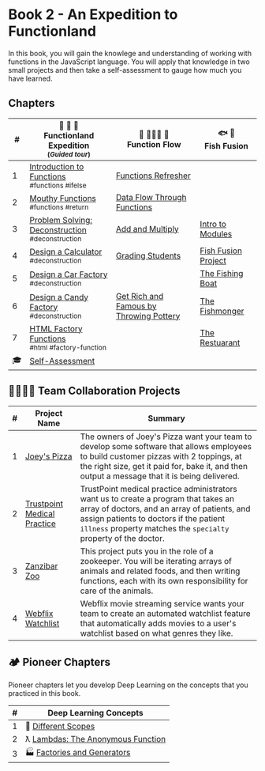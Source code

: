 # Book 2 - An Expedition to Functionland

In this book, you will gain the knowlege and understanding of working with functions in the JavaScript language. You will apply that knowledge in two small projects and then take a self-assessment to gauge how much you have learned.

## Chapters

| #   | 🌴 🌳 🌴 <br/> Functionland Expedition <br/><sub>(_Guided tour_)</sub> | 🌊 🏄🏾‍♂️ 🌊<br/> Function Flow | 🐟 🍣 <br/> Fish Fusion |
| --- | --- | --- | --- |
| 1   | [Introduction to Functions](./chapters/FUNCTIONS_INTRO.md) <br/> <sub style="font-size:0.85rem;">#functions #ifelse</sub> | [Functions Refresher](./chapters/FUNCTIONS_REFRESH.md) | |
| 2   | [Mouthy Functions](./chapters/FUNCTIONS_RETURN.md) <br/> <sub style="font-size:0.85rem;">#functions #return</sub> | [Data Flow Through Functions](./chapters/FUNCTIONS_FLOW.md) | |
| 3   | [Problem Solving: Deconstruction](./chapters/FUNCTIONS_DECONSTRUCTION.md) <br/> <sub style="font-size:0.85rem;">#deconstruction</sub> | [Add and Multiply](./chapters/FUNCTIONS_MATH.md) |[Intro to Modules](./chapters/FUNCTIONS_MODULES.md) |
| 4   | [Design a Calculator](./chapters/FUNCTIONS_DECONSTRUCT_CALCULATOR.md) <br/> <sub style="font-size:0.85rem;">#deconstruction</sub> | [Grading Students](./chapters/FUNCTIONS_STUDENTS.md) | [Fish Fusion Project](./chapters/VEGGISH_SETUP.md) |
| 5   | [Design a Car Factory](./chapters/FUNCTIONS_CAR_FACTORY.md) <br/> <sub style="font-size:0.85rem;">#deconstruction</sub> | | [The Fishing Boat](./chapters/VEGGISH_BOAT.md)     |
| 6   | [Design a Candy Factory](./chapters/FUNCTIONS_CANDY_FACTORY.md) <br/> <sub style="font-size:0.85rem;">#deconstruction</sub> | [Get Rich and Famous by Throwing Pottery](./chapters/FUNCTIONS_POTTERY.md) | [The Fishmonger](./chapters/VEGGISH_MONGER.md) |
| 7   | [HTML Factory Functions](./chapters/FUNCTIONS_HOT_DOGS.md) <br/> <sub style="font-size:0.85rem;">#html #factory-function</sub> |  | [The Restuarant](./chapters/VEGGISH_FUSION.md)  |
| 🎓  | [Self-Assessment](./chapters/FUNCTIONS_ASSESSMENT.md)  |  |  |

## 👩‍👩‍👧‍👦 Team Collaboration Projects

| #   | Project Name | Summary |
| --- | ------------ | ------- |
| 1   | [Joey's Pizza](https://codesandbox.io/s/joeys-pizza-book-2-uckguz)                                | The owners of Joey's Pizza want your team to develop some software that allows employees to build customer pizzas with 2 toppings, at the right size, get it paid for, bake it, and then output a message that it is being delivered.             |
| 2   | [Trustpoint Medical Practice](https://codesandbox.io/s/trustpoint-medical-practice-book-2-zgs0iy) | TrustPoint medical practice administrators want us to create a program that takes an array of doctors, and an array of patients, and assign patients to doctors if the patient `illness` property matches the `specialty` property of the doctor. |
| 3   | [Zanzibar Zoo](https://codesandbox.io/s/book-2-zanzibar-zoo-syq2ny)                               | This project puts you in the role of a zookeeper. You will be iterating arrays of animals and related foods, and then writing functions, each with its own responsibility for care of the animals.                                                |
| 4   | [Webflix Watchlist](https://codesandbox.io/s/webflix-watchlist-uwclyt)                            | Webflix movie streaming service wants your team to create an automated watchlist feature that automatically adds movies to a user's watchlist based on what genres they like.                                                                     |

## 🏕 Pioneer Chapters

Pioneer chapters let you develop Deep Learning on the concepts that you practiced in this book.

| #   | Deep Learning Concepts |
| --- | ---------------------- |
| 1   | 🔭 [Different Scopes](./chapters/JS_SCOPE.md)                  |
| 2   | ƛ [Lambdas: The Anonymous Function](./chapters/FUNCTIONS_LAMBDA.md) |
| 3   | 🏭 [Factories and Generators](./chapters/FACTORY_GENERATOR.md)      |
